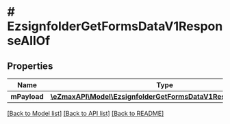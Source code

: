 # # EzsignfolderGetFormsDataV1ResponseAllOf

## Properties

Name | Type | Description | Notes
------------ | ------------- | ------------- | -------------
**mPayload** | [**\eZmaxAPI\Model\EzsignfolderGetFormsDataV1ResponseMPayload**](EzsignfolderGetFormsDataV1ResponseMPayload.md) |  |

[[Back to Model list]](../../README.md#models) [[Back to API list]](../../README.md#endpoints) [[Back to README]](../../README.md)

